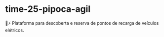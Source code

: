 # time-25-pipoca-agil
🚗⚡ Plataforma para descoberta e reserva de pontos de recarga de veículos elétricos.
